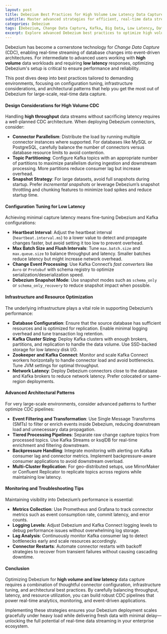 ```yaml
---
layout: post
title: Debezium Best Practices for High Volume Low Latency Data Capture
subtitle: Master advanced strategies for efficient, real-time data streaming with Debezium in demanding environments
categories: Debezium
tags: [Debezium, Change Data Capture, Kafka, Big Data, Low Latency, Data Streaming, CDC, Apache Kafka, Data Engineering]
excerpt: Explore advanced Debezium best practices to optimize high volume and low latency data capture for real-time analytics and data integration pipelines.
---
```

Debezium has become a cornerstone technology for *Change Data Capture* (CDC), enabling real-time streaming of database changes into event-driven architectures. For intermediate to advanced users working with **high volume** data workloads and requiring **low latency** responses, optimizing Debezium's setup is critical to ensure performance and reliability.

This post dives deep into best practices tailored to demanding environments, focusing on configuration tuning, infrastructure considerations, and architectural patterns that help you get the most out of Debezium for large-scale, real-time data capture.

#### Design Considerations for High Volume CDC

Handling **high throughput** data streams without sacrificing latency requires a well-planned CDC architecture. When deploying Debezium connectors, consider:

- **Connector Parallelism**: Distribute the load by running multiple connector instances where supported. For databases like MySQL or PostgreSQL, carefully balance the number of connectors versus database resource limits to avoid contention.
- **Topic Partitioning**: Configure Kafka topics with an appropriate number of partitions to maximize parallelism during ingestion and downstream processing. More partitions reduce consumer lag but increase overhead.
- **Snapshot Strategy**: For large datasets, avoid full snapshots during startup. Prefer *incremental snapshots* or leverage Debezium’s snapshot throttling and chunking features to minimize load spikes and reduce startup time.

#### Configuration Tuning for Low Latency

Achieving minimal capture latency means fine-tuning Debezium and Kafka configurations:

- **Heartbeat Interval**: Adjust the heartbeat interval (`heartbeat.interval.ms`) to a lower value to detect and propagate changes faster, but avoid setting it too low to prevent overhead.
- **Max Batch Size and Flush Intervals**: Tune `max.batch.size` and `max.queue.size` to balance throughput and latency. Smaller batches reduce latency but might increase network overhead.
- **Change Event Processing**: Use Kafka Connect’s *fast converters* like `Avro` or `Protobuf` with schema registry to optimize serialization/deserialization speed.
- **Debezium Snapshot Mode**: Use snapshot modes such as `schema_only` or `schema_only_recovery` to reduce snapshot impact when possible.

#### Infrastructure and Resource Optimization

The underlying infrastructure plays a vital role in supporting Debezium’s performance:

- **Database Configuration**: Ensure that the source database has sufficient resources and is optimized for replication. Enable minimal logging overhead and tune transaction log retention.
- **Kafka Cluster Sizing**: Deploy Kafka clusters with enough brokers, partitions, and replication to handle the data volume. Use SSD-backed storage for low latency disk I/O.
- **Zookeeper and Kafka Connect**: Monitor and scale Kafka Connect workers horizontally to handle connector load and avoid bottlenecks. Tune JVM settings for optimal throughput.
- **Network Latency**: Deploy Debezium connectors close to the database and Kafka brokers to reduce network latency. Prefer colocated or same-region deployments.

#### Advanced Architectural Patterns

For very large-scale environments, consider advanced patterns to further optimize CDC pipelines:

- **Event Filtering and Transformation**: Use Single Message Transforms (SMTs) to filter or enrich events inside Debezium, reducing downstream load and unnecessary data propagation.
- **Tiered Processing Pipelines**: Separate raw change capture topics from processed topics. Use Kafka Streams or ksqlDB for real-time enrichment and filtering downstream.
- **Backpressure Handling**: Integrate monitoring with alerting on Kafka consumer lag and connector metrics. Implement backpressure-aware consumer applications to avoid downstream overload.
- **Multi-Cluster Replication**: For geo-distributed setups, use MirrorMaker or Confluent Replicator to replicate topics across regions while maintaining low latency.

#### Monitoring and Troubleshooting Tips

Maintaining visibility into Debezium’s performance is essential:

- **Metrics Collection**: Use Prometheus and Grafana to track connector metrics such as event consumption rate, commit latency, and error counts.
- **Logging Levels**: Adjust Debezium and Kafka Connect logging levels to debug performance issues without overwhelming log storage.
- **Lag Analysis**: Continuously monitor Kafka consumer lag to detect bottlenecks early and scale resources accordingly.
- **Connector Restarts**: Automate connector restarts with backoff strategies to recover from transient failures without causing cascading downtime.

#### Conclusion

Optimizing Debezium for **high volume and low latency** data capture requires a combination of thoughtful connector configuration, infrastructure tuning, and architectural best practices. By carefully balancing throughput, latency, and resource utilization, you can build robust CDC pipelines that power real-time analytics, monitoring, and event-driven applications.

Implementing these strategies ensures your Debezium deployment scales gracefully under heavy load while delivering fresh data with minimal delay—unlocking the full potential of real-time data streaming in your enterprise ecosystem.
